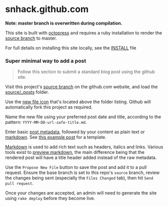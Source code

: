 snhack.github.com
=================

__Note:  master branch is overwritten during compilation.__

This site is built with [octopress] and requires a ruby installation to render
the [source branch] to master.

[octopress]: http://octopress.org/docs
[octopress documentation]: http://octopress.org/docs/setup/
[source branch]: https://github.com/snhack/snhack.github.com/tree/source
[fork this repo]: https://github.com/snhack/snhack.github.com/fork_select
[pull request]: https://github.com/snhack/snhack.github.com/pulls

For full details on installing this site locally, see the [INSTALL](INSTALL.md) file


### Super minimal way to add a post

> Follow this section to submit a standard blog post using the github site.

Visit this project's [source branch] on the github.com website, and load
the [source/_posts] folder.

[source/_posts]: https://github.com/snhack/snhack.github.com/tree/source/source/_posts

Use the [new file icon] that's located above the folder listing.
Github will automatically fork this project as required.

Name the new file using your preferred post date and title,
according to the pattern: `YYYY-MM-DD-url-safe-title.md`.

[new file icon]: https://github.com/blog/1327-creating-files-on-github
[naming it]: https://github.com/blog/1436-moving-and-renaming-files-on-github

Enter basic [post metadata], followed by your content as plain text or [markdown].
See [this example post] for a template.

[Markdown] is used to add rich text such as headers, italics and links.
Various tools exist to [preview markdown], the main difference being that the rendered
post will have a title header added instead of the raw metadata.

[this example post]: https://raw.github.com/snhack/snhack.github.com/source/source/_posts/_examples/2012-11-06-example-post.md
[preview]: https://github.com/snhack/snhack.github.com/blob/source/source/_posts/_examples/2012-11-06-example-post.md

Use the `Propose New File` button to save the post and add it to a pull request.
Ensure the base branch is set to this repo's `source` branch, review the changes
being sent (especially the `Files Changed` tab), then hit `Send pull request`.

[post metadata]: http://octopress.org/docs/blogging
[markdown]: http://daringfireball.net/projects/markdown/basics
[preview markdown]: http://daringfireball.net/projects/markdown/dingus

Once your changes are accepted, an admin will need to generate the site
using `rake deploy` before they become live.
